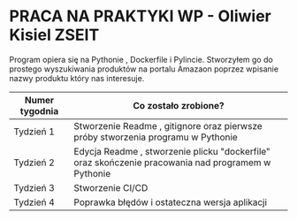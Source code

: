 # PRACA NA PRAKTYKI WP - Oliwier Kisiel ZSEIT

Program opiera się na Pythonie , Dockerfile i Pylincie. Stworzyłem go do prostego wyszukiwania produktów na portalu Amazaon poprzez wpisanie nazwy produktu który nas interesuje.

| Numer tygodnia | Co zostało zrobione? |
| ---- | ---- |
| Tydzień 1 | Stworzenie Readme , gitignore oraz pierwsze próby stworzenia programu w Pythonie |
| Tydzień 2 | Edycja Readme , stworzenie plicku "dockerfile" oraz skończenie pracowania nad programem w Pythonie |
| Tydzień 3 | Stworzenie CI/CD |
| Tydzień 4 | Poprawka błędów i ostateczna wersja aplikacji |
